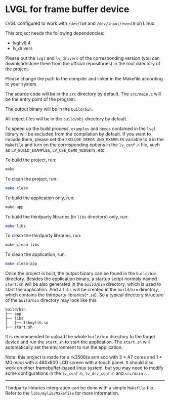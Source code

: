 # LVGL for frame buffer device

LVGL configured to work with `/dev/fb0` and `/dev/input/event0` on Linux.

This project needs the following dependencies:

- lvgl v8.4
- lv_drivers

Please put the `lvgl` and `lv_drivers`  of the corresponding version (you can download/clone them from the official repositories)
in the root directory of the project.

Please change the path to the compiler and linker in the Makefile according to your system.

The source code will be in the `src` directory by default. The `src/main.c` will be the entry point of the program.

The output binary will be in the `build/bin`.

All object files will be in the `build/obj` directory by default.


To speed up the build process, `examples` and `demos` contained in the `lvgl` library will be excluded from the compilation
by default. If you want to include them, please set the `EXCLUDE_DEMOS_AND_EXAMPLES` variable to `0` in the `Makefile` and
turn on the corresponding options in the `lv_conf.h` file, such as `LV_BUILD_EXAMPLES`, `LV_USE_DEMO_WIDGETS`, etc.

To build the project, run:

```bash
make
```

To clean the project, run:

```bash
make clean
```

To build the application only, run:
```bash
make app
```

To build the thirdparty libraries (in `libs` directory) only, run:
```bash
make libs
```

To clean the thirdparty libraries, run:
```bash
make clean-libs
```

To clean the application, run:
```bash
make clean-app
```

Once the project is built, the output binary can be found in the `build/bin` directory. Besides the application binary, a startup script normaly named `start.sh` will be also generated in the `build/bin` directory, which is used to start the application. And a `libs` 
will be created in the `build/bin` directory, which contains the thirdparty libraries(`*.so`).
So a typical directory structure of the `build/bin` directory may look like this:

```text
build/bin
├── app
├── libs
│   ├── libmylib.so
├── start.sh
```

It is recommended to upload the whole `build/bin` directory to the target device and run the `start.sh` to start the application. The `start.sh` will automatically set the environment to run the application.

Note: this project is made for a rk3506(a arm soc with 3 * A7 cores and 1 * M0 mcu) with a 480x800 LCD screen with a touch panel.
It should also work on other framebuffer-based linux system, but you may need to modify some configurations in the `lv_conf.h`, `lv_drv_conf.h` and `src/main.c`.

---

Thirdparty libraries intergration can be done with a simple `Makefile` file. Refer to the `libs/mylib/Makefile` for more information.

